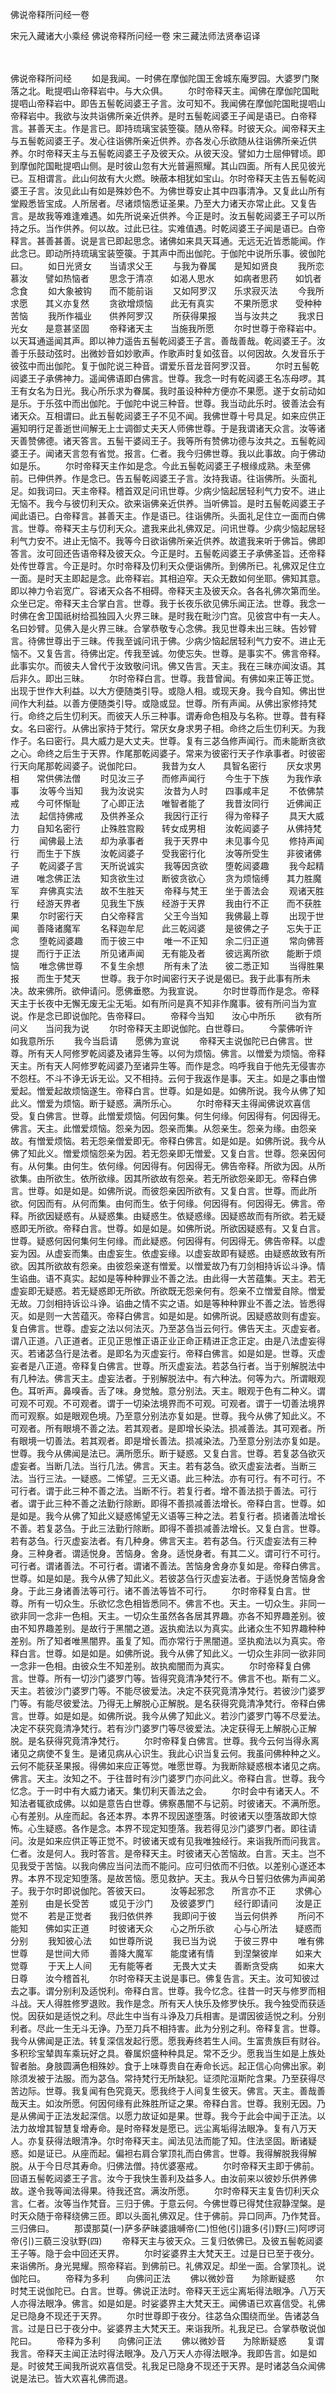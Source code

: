 佛说帝释所问经一卷


宋元入藏诸大小乘经
佛说帝释所问经一卷
宋三藏法师法贤奉诏译


　　

佛说帝释所问经
　　如是我闻。一时佛在摩伽陀国王舍城东庵罗园。大婆罗门聚落之北。毗提呬山帝释岩中。与大众俱。
　　尔时帝释天主。闻佛在摩伽陀国毗提呬山帝释岩中。即告五髻乾闼婆王子言。汝可知不。我闻佛在摩伽陀国毗提呬山帝释岩中。我欲与汝共诣佛所亲近供养。是时五髻乾闼婆王子闻是语已。白帝释言。甚善天主。作是言已。即持琉璃宝装箜篌。随从帝释。时彼天众。闻帝释天主与五髻乾闼婆王子。发心往诣佛所亲近供养。亦各发心乐欲随从往诣佛所亲近供养。尔时帝释天主与五髻乾闼婆王子及彼天众。从彼天没。譬如力士屈伸臂顷。即到摩伽陀国毗提呬山侧。是时彼山忽有大光普遍照耀。其山四面。所有人民见彼光已。互相谓言。此山何故有大火燃。映蔽本相犹如宝山。尔时帝释天主告五髻乾闼婆王子言。汝见此山有如是殊妙色不。为佛世尊安止其中四事清净。又复此山所有堂殿悉皆宝成。人所居者。尽诸烦恼悉证圣果。乃至大力诸天亦常止此。又复告言。是故我等难逢难遇。如先所说亲近供养。今正是时。汝五髻乾闼婆王子可以所持之乐。当作供养。何以故。过此已往。实难值遇。时乾闼婆王子闻是语已。白帝释言。甚善甚善。说是言已即起思念。诸佛如来具天耳通。无远无近皆悉能闻。作此念已。即动所持琉璃宝装箜篌。于其声中而出伽陀。于伽陀中说所乐事。彼伽陀曰。
　　如日光贤女　　当请求父王
　　与我为眷属　　是知如贤良
　　我所恋慕汝　　譬如热恼者
　　思念于清凉　　如渴人思水
　　如病者思药　　如饥者念食
　　如大象被钩　　而不能前诣
　　又如阿罗汉　　乐求寂灭法
　　今我所求愿　　其义亦复然
　　贪欲增烦恼　　此无有真实
　　不果所愿求　　受种种苦恼
　　我所作福业　　供养阿罗汉
　　所获得果报　　当与汝共之
　　我求日光女　　是意甚坚固
　　帝释诸天主　　当施我所愿
　　尔时世尊于帝释岩中。以天耳通遥闻其声。即以神力遥告五髻乾闼婆王子言。善哉善哉。乾闼婆王子。汝善于乐鼓动弦时。出微妙音如妙歌声。作歌声时复如弦音。以何因故。久发音乐于彼弦中而出伽陀。复于伽陀说三种音。谓爱乐音龙音阿罗汉音。
　　尔时五髻乾闼婆王子承佛神力。遥闻佛语即白佛言。世尊。我念一时有乾闼婆王名冻母啰。其王有女名为日光。我心所乐求为眷属。我时虽设种种方便亦不果愿。遂于女前动如是乐。于乐弦中而出伽陀。于伽陀中说三种音。世尊。我当动此乐时。彼善法会有诸天众。互相谓曰。此五髻乾闼婆王子不见不闻。我佛世尊十号具足。如来应供正遍知明行足善逝世间解无上士调御丈夫天人师佛世尊。于是我谓诸天众言。汝等诸天善赞佛德。诸天答言。五髻干婆闼王子。我等所有赞佛功德与汝共之。五髻乾闼婆王子。闻诸天言忽有省觉。报言。仁者。我今归佛世尊。我以此事故。向于佛动如是乐。
　　尔时帝释天主作如是念。今此五髻乾闼婆王子根缘成熟。未至佛前。已伸供养。作是念已。告五髻乾闼婆王子言。汝持我语。往诣佛所。头面礼足。如我词曰。天主帝释。稽首双足问讯世尊。少病少恼起居轻利气力安不。进止无恼不。我今与彼忉利天众。欲来诣佛亲近供养。当听佛旨。是时五髻乾闼婆王子闻此语已。白帝释言。甚善天主。作是语已。往诣佛所。头面礼足住立一面而白佛言。世尊。帝释天主与忉利天众。遣我来此礼佛双足。问讯世尊。少病少恼起居轻利气力安不。进止无恼不。我等今日欲诣佛所亲近供养。故遣我来听于佛旨。佛即答言。汝可回还告语帝释及彼天众。今正是时。五髻乾闼婆王子承佛圣旨。还帝释处传世尊言。今正是时。尔时帝释及忉利天众便诣佛所。到佛所已。礼佛双足住立一面。是时天主即起是念。此帝释岩。其相迫窄。天众无数如何坐耶。佛知其意。即以神力令岩宽广。容诸天众各不相碍。帝释天主及彼天众。各各礼佛次第而坐。众坐已定。帝释天主合掌白言。世尊。我于长夜乐欲见佛乐闻正法。世尊。我念一时佛在舍卫国祇树给孤独园入火界三昧。是时我在毗沙门宫。见彼宫中有一夫人。名曰妙臂。见佛入是火界三昧。合掌恭敬专心念佛。我见世尊未出三昧。告妙臂言。待佛世尊出于三昧。传我至诚问讯于佛。少病少恼起居轻利气力安不。进止无恼不。又复告言。待佛出定。传我至诚。勿使忘失。世尊。是事实不。佛言帝释。此事实尔。而彼夫人曾代于汝致敬问讯。佛又告言。天主。我在三昧亦闻汝语。其后非久。即出三昧。
　　尔时帝释白言。世尊。我昔曾闻。有佛如来正等正觉。出现于世作大利益。以大方便随类引导。或隐人相。或现天身。我今自知。佛出世间作大利益。以善方便随类引导。或隐或显。世尊。所有声闻。从佛出家修持梵行。命终之后生忉利天。而彼天人乐三种事。谓寿命色相及与名称。世尊。昔有释女。名曰密行。从佛出家持于梵行。常厌女身求男子相。命终之后生忉利天。为我作子。名曰密行。具大威力是大丈夫。世尊。复有三苾刍修声闻行。而未能断贪欲之心。命终之后生于天界。作尾那乾闼婆子。常来为彼密行天子作承事者。时彼密行天向尾那乾闼婆子。说伽陀曰。
　　我昔为女人　　具智名密行
　　厌女求男相　　常供佛法僧
　　时见汝三子　　而修声闻行
　　今生于下族　　为我作承事
　　汝等今当知　　我为汝说实
　　汝昔为人时　　四事咸丰足
　　不依佛禁戒　　今可怀惭耻
　　了心即正法　　唯智者能了
　　我昔汝同行　　近佛闻正法
　　起信持佛戒　　及供养圣众
　　我因行正行　　得为帝释子
　　具天大威力　　自知名密行
　　止殊胜宫殿　　转女成男相
　　汝乾闼婆子　　从佛持梵行
　　闻佛最上法　　却为承事者
　　我于天界中　　未见事今见
　　修持声闻行　　而生于下族
　　汝乾闼婆子　　受我密行化
　　汝等所受生　　非彼诸佛子
　　乾闼婆子言　　天所说诚实
　　我等因贪欲　　堕乾闼婆趣
　　我今起精进　　唯念佛正法
　　知贪欲生过　　断彼贪欲心
　　贪为烦恼缚　　其力胜魔军
　　弃佛真实法　　故不生胜天
　　帝释与梵王　　坐于善法会
　　观诸天胜行　　经游天界者
　　见我生下族　　经游于天界
　　我由行不正　　而不获胜果
　　尔时密行天　　白父帝释言
　　父王今当知　　我佛最上尊
　　出现于世闻　　善降诸魔军
　　名释迦牟尼　　此三乾闼婆
　　是彼佛之子　　忘失于正念
　　堕乾闼婆趣　　而于彼三中
　　唯一不正知　　余二归正道
　　常向佛菩提　　而行于正法
　　所见诸声闻　　无有能及者
　　彼远离所欲　　能断于烦恼
　　唯念佛世尊　　不复生余想
　　所有未了法　　彼二悉正知
　　当得胜果报　　而生于梵天
　　世尊。我于尔时闻密行天子说是偈已。我于此事有所未决。故来佛所。欲伸请问。愿佛垂愍。为我宣说。
　　尔时世尊而作是念。帝释天主于长夜中无懈无废无尘无垢。如有所问是真不知非作魔事。彼有所问当为宣说。作是念已即说伽陀。告帝释曰。
　　帝释今当知　　汝心中所乐
　　欲有所问义　　当问我为说
　　尔时帝释天主即说伽陀。白世尊曰。
　　今蒙佛听许　　如我意所乐
　　我今当启请　　愿佛为宣说
　　帝释天主说伽陀已白佛言。世尊。所有天人阿修罗乾闼婆及诸异生等。以何为烦恼。佛言。以憎爱为烦恼。帝释天主。所有天人阿修罗乾闼婆乃至诸异生等。而作是念。呜呼我自于他先无侵害亦不怨枉。不斗不诤无诉无讼。又不相持。云何于我返作是事。天主。如是之事由憎爱起。憎爱起故烦恼遂生。帝释白言。世尊。如是如是。如佛所说。我今从佛了知此义。憎爱为烦恼。断于疑惑。满所乐心。
　　尔时帝释天主得闻佛说欢喜信受。复白佛言。世尊。此憎爱烦恼。何因何集。何生何缘。何因得有。何因得无。佛言。天主。此憎爱烦恼。怨亲为因。怨亲而集。从怨亲生。怨亲为缘。由怨亲故。有憎爱烦恼。若无怨亲僧爱即无。帝释白佛言。如是如是。如佛所说。我今从佛了知此义。憎爱烦恼怨亲为因。若无怨亲即无憎爱。又复白言。世尊。怨亲因何有。从何集。由何生。依何缘。何因得有。何因得无。佛告帝释。所欲为因。从所欲集。由所欲生。依所欲缘。因其所欲故有怨亲。若无所欲怨亲即无。帝释白佛言。世尊。如是如是。如佛所说。而彼怨亲因所欲有。又复白言。世尊。而此所欲。何因而有。从何而集。由何而生。依于何缘。何因得有。何因得无。佛言。帝释。所欲因疑惑有。从疑惑集。由疑惑生。依疑惑缘。因疑惑故而有所欲。若无疑惑即无所欲。帝释白言。世尊。如是如是。如佛所说。所欲因疑惑有。又复白言。世尊。疑惑何因何集何生何缘。而此疑惑。何因得有。何因得无。佛告帝释。以虚妄为因。从虚妄而集。由虚妄生。依虚妄缘。以虚妄故即有疑惑。由疑惑故致有所欲。因其所欲故有怨亲。由彼怨亲遂有憎爱。以憎爱故乃有刀剑相持诉讼斗诤。情生谄曲。语不真实。起如是等种种罪业不善之法。由此得一大苦蕴集。天主。若无虚妄即无疑惑。若无疑惑即无所欲。所欲既无怨亲何有。怨亲不立憎爱自除。憎爱无故。刀剑相持诉讼斗诤。谄曲之情不实之语。如是等种种罪业不善之法。皆悉得灭。如是则一大苦蕴灭。帝释白佛言。如是如是。如佛所说。因疑惑故则有虚妄。复白佛言。世尊。虚妄之法以何法灭。乃至苾刍当云何行。佛告天主。灭虚妄者。谓八正道。八正道者。正见正思惟正语正业正命正精进正念正定。由是八法虚妄得灭。若诸苾刍行是法者。是即名为灭虚妄行。帝释白佛言。如是如是。世尊。灭虚妄者是八正道。帝释复白佛言。世尊。所灭虚妄法。若苾刍行者。当于别解脱法中有几种法。佛言天主。虚妄法者。于别解脱法中。有六种法。何等为六。所谓眼观色。耳听声。鼻嗅香。舌了味。身觉触。意分别法。天主。眼观于色有二种义。谓可观不可观。不可观者。谓于一切染法境界而不可观。可观者。谓于一切善法境界而可观察。如是眼观色境。乃至意分别法亦复如是。世尊。我今从佛了知此义。不可观者。所有眼境不善之法。若其观者。是即增长染法。损减善法。其可观者。所有眼境一切善法。若其观者。即是增长善法。损减染法。乃至意分别法亦复如是。世尊。我今从佛闻是法已。满所愿乐。断于疑惑。又复白言。世尊。若复苾刍欲灭虚妄者。当断几法。当行几法。佛言。天主。若有苾刍。欲灭虚妄法者。当断三法。当行三法。一疑惑。二悕望。三无义语。此三种法。亦有可行。有不可行。不可行者。谓于此三种不善之法。当断不行。若复行者。增不善法损于善法。可行者。谓于此三种不善之法勤行除断。即得不善损减善法增长。帝释白言。世尊。如是如是。我今从佛了知此义疑惑悕望无义语等三种之法。若复行者。损诸善法增长不善。若复苾刍。于此三法勤行除断。即得不善损减善法增长。又复白言。世尊。若有苾刍。行灭虚妄法者。有几种身。佛言天主。若有苾刍。行灭虚妄法有三种身。三种身者。谓适悦身。苦恼身。舍身。适悦身者。有其二义。谓可行不可行。可行者。谓诸善法。不可行者。谓诸不善法。苦恼身舍身亦复如是。帝释白佛言。世尊。如是如是。我今从佛了知此义。若彼苾刍行灭虚妄法者。于适悦身苦恼身舍身。于此三身诸善法等可行。诸不善法等皆不可行。
　　尔时帝释复白言。世尊。所有一切众生。乐欲忆念色相皆悉同不。佛言不也。天主。一切众生。非同一欲非同一念非一色相。天主。一切众生虽然各各居其界趣。亦各不知界趣差别。彼由不知界趣差别。是故行于黑闇之道。返执痴法以为真实。此诸众生不知界趣种种差别。所了知者唯黑闇界。虽复了知。而亦常行于黑闇道。坚执痴法以为真实。帝释白言。世尊。如是如是。如佛所说。我今从佛了知此义。一切众生非同一欲非同一念非一色相。由彼众生不知差别。故执痴闇而为真实。
　　尔时帝释复白佛言。世尊。所有一切沙门婆罗门等。皆得究竟清净梵行不。佛言不也。斯有二义。天主。若彼沙门婆罗门等。不能尽彼爱法。决定不获究竟清净梵行。若彼沙门婆罗门等。有能尽彼爱法。乃得无上解脱心正解脱。是名获得究竟清净梵行。帝释白佛言。世尊。如是如是。如佛所说。我今从佛了知此义。若沙门婆罗门等不尽爱法。决定不获究竟清净梵行。若有沙门婆罗门等尽彼爱法。决定获得无上解脱心正解脱。是名获得究竟清净梵行。
　　尔时帝释复白佛言。世尊。我今云何当得永离诸见之病使不复生。是诸见病从心识生。我此心识当复云何。我虽问佛种种之义。云何不能获圣果报。得佛如来应正等觉。唯愿世尊。为我断除疑惑根本诸见之病。佛言。天主。汝知之不。于往昔时有沙门婆罗门亦问此义。帝释白言。世尊。我今忆念。于一时中有大威力诸天。集忉利天善法之会。
　　尔时会中有诸天人。不知法者辄欲成佛。以如是意告白世尊。佛察愚闇不与记莂。时彼诸天。不满所愿。心有差别。从座而起。各还本界。本界不现因遂堕落。时彼诸天以堕落故即大惊怖。心生疑惑。各作是念。本界不现定知堕落。我若得见沙门婆罗门者。即往请问。汝是如来应供正等正觉不。时彼诸天或有见我唯独经行。来诣我所而问我言。仁者。汝是何人。我时答言。是帝释天主。时彼诸天心苦恼故。白言。天主。岂不见我受于苦恼。以我向佛应当问法而不能问。应可归依而不归依。以差别心遂还本界。本界不现定知堕落。是故苦恼。愿见救护。天主。我从今日誓归依佛为声闻弟子。我于尔时即说伽陀。答彼天曰。
　　汝等起邪念　　所言亦不正
　　求佛心差别　　由是长受苦
　　或见于沙门　　及彼婆罗门
　　经行即请问　　汝是正觉不
　　若是正觉者　　我归依供养
　　我即问于彼　　当云何供养
　　所问不能知　　佛如实正道
　　时彼诸天众　　心之所乐欲
　　心与心所法　　疑惑而分别
　　我知彼心法　　如世尊所说
　　我已当为说　　于彼三界中
　　唯有佛世尊　　是世间大师
　　善降大魔军　　能度诸有情
　　到涅槃彼岸　　如来大觉尊
　　于天上人间　　无有能等者
　　无畏大丈夫　　善断贪受病
　　如来大日尊　　汝今稽首礼
　　尔时帝释天主说是事已。佛复告言。天主。汝可知彼过去之事。谓分别利及适悦利。帝释白言。世尊。我今忆念。往昔一时天与修罗而相斗战。天人得胜修罗退败。我作是念。所有天人快乐及修罗快乐。我今独受而获适悦。因获如是适悦之利。尽此生中当有斗诤及刀兵相害。是谓因彼适悦之利。分别利者。尽此一生无斗无诤。乃至刀兵不相持害。此为分别之利。帝释复言。世尊。我今从佛闻是正法。转复深信发起行愿。愿我寿终若生人间。生富贵族巨有财谷。多积珍宝辇舆车乘玩好之具。眷属炽盛种种具足。常不乏少。愿我当生如是上族处智者胎。身肢圆满色相殊妙。食于上味尊贵自在寿命长远。起正信心向佛出家。剃除须发被于法服。而为苾刍。常持梵行无所缺犯。证须陀洹斯陀含果。乃至获得尽苦边际。世尊。我复闻有色究竟天。愿我终于人间复生彼天。佛言。天主。善哉善哉天主。如汝所愿。何因何缘有此殊胜所证之果。帝释白言。世尊。我别无因。乃是从佛闻于正法发起深信。以愿力故证如是果。世尊。我今于此会中闻于正法。以法力故增其智慧复增寿命。是时帝释发是愿已。远尘离垢得法眼净。复有八万天人。亦复获得法眼清净。尔时帝释天主。闻法见法而能了知。住法坚固。断诸疑惑。如是证已。从座而起。偏袒右肩合掌顶礼而白佛言。世尊。我得解脱我得解脱。从于今日尽其寿命。归佛法僧。持优婆塞戒。
　　尔时帝释天主即于佛前。回语五髻乾闼婆王子言。汝今于我快生善利及益多人。由汝前来以彼妙乐供养佛故。遂令我等闻法得果。待我还宫。满汝所愿。
　　尔时帝释天主复告忉利天众言。仁者。汝等当作梵音。三归于佛。于意云何。今佛世尊已得梵住寂静涅槃。是时天众随于帝释绕佛三匝。即以头面礼佛双足。住于佛前。异口同声。乃作梵音。三归佛曰。
　　那谟那莫(一)萨多萨昧婆誐嚩帝(二)怛他(引)誐多(引)野(三)阿啰诃帝(引)三藐三没驮野(四)
　　帝释天主与彼天众。三复归依佛已。及彼五髻乾闼婆王子等。隐于会中回还天界。
　　尔时娑婆界主大梵天王。过是日已至于夜分。来诣佛所。身光晃耀。照帝释岩。到佛前已。礼佛双足。却坐一面。合掌顶礼。说伽陀曰。
　　帝释为多利　　向佛问正法
　　佛以微妙音　　为除断疑惑
　　尔时梵王说伽陀已。白言。世尊。佛说正法时。帝释天王远尘离垢得法眼净。八万天人亦得法眼净。佛言。如是如是。时娑婆界主大梵天王。闻佛语已欢喜信受。礼佛足已隐身不现还于天界。
　　尔时世尊即于夜分。往苾刍众围绕而坐。告诸苾刍言。过是日已于夜分中。娑婆界主大梵天王。来诣我所。礼我足已。合掌恭敬说伽陀曰。
　　帝释为多利　　向佛问正法
　　佛以微妙音　　为除断疑惑
　　复谓我言。帝释天主闻正法时得法眼净。及八万天人亦得法眼净。我即告言。如是如是。时彼梵王闻我所说欢喜信受。礼我足已隐身不现还于天界。是时诸苾刍众闻佛说是法已。皆大欢喜礼佛而退。

